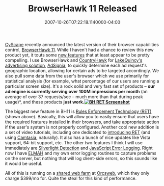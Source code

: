 ﻿---
title: BrowserHawk 11 Released
date: "2007-10-26T07:22:18.1140000-04:00"
description: CyScape recently announced the latest version of their browser capabilities control, BrowserHawk 11. While I haven't had a chance to review this new product yet, it touts some new features that at least appear to be pretty compelling.
featuredImage: img/browserhawk-11-released-featured.png
---

[CyScape](http://cyscape.com/) recently announced the latest version of their browser capabilities control, [BrowserHawk 11](http://cyscape.com/products/bhawk). While I haven't had a chance to review this new product yet, it touts some [new features](http://www.cyscape.com/products/bhawk/new.aspx) that at least appear to be pretty compelling. I use BrowserHawk and [CountryHawk](http://cyscape.com/products/chawk) for [LakeQuincy's advertising solution](http://lakequincy.com/), [AdSignia](http://lakequincy.com/adsignia), to quickly determine each ad request's geographic location, allowing for certain ads to be targeted accordingly. We also pull some data from the user's browser which we use primarily for statistical analysis (for example, what percentage of our users are running a particular screen size). It's a rock solid and very fast set of products – **our ad engine is currently serving over 100M impressions per month** (an average of over 37 requests/sec – much more than that during peak usage)*, and these products **just work.**[**![BH RET Screenshot](<>)**](http://cyscape.com/)

The biggest new feature in BH11 is [Rules Enforcement Technology (RET)](http://www.cyscape.com/products/bhawk/ret.aspx) (shown above). Basically, this will allow you to easily ensure that users have the required features installed in their browsers, and take appropriate action if the user's system is not properly configured. Another cool new addition is a set of video tutorials, including one dedicated to [introducing RET](http://www.cyscape.com/products/bhawk/tutorials/media/ret) (and using [Camtasia](http://techsmith.com/camtasia.asp), naturally). It also has a bunch of nice updates like Vista support, 64-bit support, etc. The other two features I think I will use immediately are [Silverlight Detection](http://www.cyscape.com/docs/showhelp.asp?topic=Plugin_Silverlight_Property_(.NET)) and [JavaScript Error Logging](http://www.cyscape.com/docs/showhelp.asp?topic=Monitoring_your_site_for_JavaScript_errors). Right now I have [ELMAH](http://code.google.com/p/elmah) and my own error logging routines to capture problems on the server, but nothing that will log client-side errors, so this sounds like it would be useful.

All of this is running on a [shared web farm](http://orcsweb.com/hosting/webfarmplan.aspx) at [Orcsweb](http://orcsweb.com/), which they only charge $399/mo for. Quite the steal for this kind of performance.

